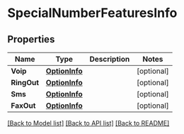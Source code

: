 # SpecialNumberFeaturesInfo

## Properties
Name | Type | Description | Notes
------------ | ------------- | ------------- | -------------
**Voip** | [**OptionInfo**](OptionInfo.md) |  | [optional] 
**RingOut** | [**OptionInfo**](OptionInfo.md) |  | [optional] 
**Sms** | [**OptionInfo**](OptionInfo.md) |  | [optional] 
**FaxOut** | [**OptionInfo**](OptionInfo.md) |  | [optional] 

[[Back to Model list]](../README.md#documentation-for-models) [[Back to API list]](../README.md#documentation-for-api-endpoints) [[Back to README]](../README.md)


